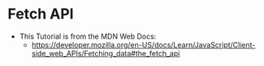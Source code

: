 # Fetch API
- This Tutorial is from the MDN Web Docs:
    - https://developer.mozilla.org/en-US/docs/Learn/JavaScript/Client-side_web_APIs/Fetching_data#the_fetch_api